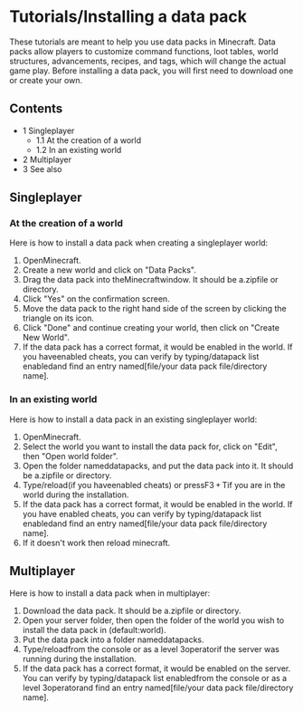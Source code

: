 # Tutorials/Installing a data pack
These tutorials are meant to help you use data packs in Minecraft. Data packs allow players to customize command functions, loot tables, world structures, advancements, recipes, and tags, which will change the actual game play. Before installing a data pack, you will first need to download one or create your own.

## Contents
- 1 Singleplayer
	- 1.1 At the creation of a world
	- 1.2 In an existing world
- 2 Multiplayer
- 3 See also

## Singleplayer
### At the creation of a world
Here is how to install a data pack when creating a singleplayer world: 

1. OpenMinecraft.
2. Create a new world and click on "Data Packs".
3. Drag the data pack into theMinecraftwindow. It should be a.zipfile or directory.
4. Click "Yes" on the confirmation screen.
5. Move the data pack to the right hand side of the screen by clicking the triangle on its icon.
6. Click "Done" and continue creating your world, then click on "Create New World".
7. If the data pack has a correct format, it would be enabled in the world. If you haveenabled cheats, you can verify by typing/datapack list enabledand find an entry named[file/your data pack file/directory name].

### In an existing world
Here is how to install a data pack in an existing singleplayer world:

1. OpenMinecraft.
2. Select the world you want to install the data pack for, click on "Edit", then "Open world folder".
3. Open the folder nameddatapacks, and put the data pack into it. It should be a.zipfile or directory.
4. Type/reload(if you haveenabled cheats) or pressF3 + Tif you are in the world during the installation.
5. If the data pack has a correct format, it would be enabled in the world. If you have enabled cheats, you can verify by typing/datapack list enabledand find an entry named[file/your data pack file/directory name].
6. If it doesn't work then reload minecraft.

## Multiplayer
Here is how to install a data pack when in multiplayer:

1. Download the data pack. It should be a.zipfile or directory.
2. Open your server folder, then open the folder of the world you wish to install the data pack in (default:world).
3. Put the data pack into a folder nameddatapacks.
4. Type/reloadfrom the console or as a level 3operatorif the server was running during the installation.
5. If the data pack has a correct format, it would be enabled on the server. You can verify by typing/datapack list enabledfrom the console or as a level 3operatorand find an entry named[file/your data pack file/directory name].


